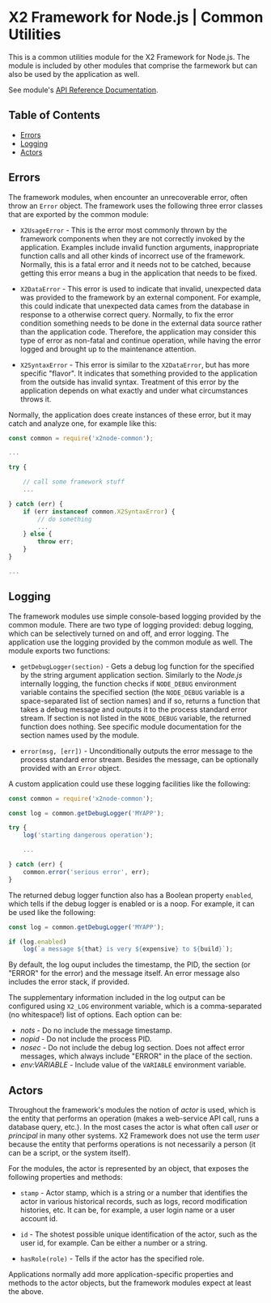 # X2 Framework for Node.js | Common Utilities

This is a common utilities module for the X2 Framework for Node.js. The module is included by other modules that comprise the farmework but can also be used by the application as well.

See module's [API Reference Documentation](https://boylesoftware.github.io/x2node-api-reference/module-x2node-common.html).

## Table of Contents

* [Errors](#errors)
* [Logging](#logging)
* [Actors](#actors)

## Errors

The framework modules, when encounter an unrecoverable error, often throw an `Error` object. The framework uses the following three error classes that are exported by the common module:

* `X2UsageError` - This is the error most commonly thrown by the framework components when they are not correctly invoked by the application. Examples include invalid function arguments, inappropriate function calls and all other kinds of incorrect use of the framework. Normally, this is a fatal error and it needs not to be catched, because getting this error means a bug in the application that needs to be fixed.

* `X2DataError` - This error is used to indicate that invalid, unexpected data was provided to the framework by an external component. For example, this could indicate that unexpected data cames from the database in response to a otherwise correct query. Normally, to fix the error condition something needs to be done in the external data source rather than the application code. Therefore, the application may consider this type of error as non-fatal and continue operation, while having the error logged and brought up to the maintenance attention.

* `X2SyntaxError` - This error is similar to the `X2DataError`, but has more specific "flavor". It indicates that something provided to the application from the outside has invalid syntax. Treatment of this error by the application depends on what exactly and under what circumstances throws it.

Normally, the application does create instances of these error, but it may catch and analyze one, for example like this:

```javascript
const common = require('x2node-common');

...

try {

    // call some framework stuff
    ...

} catch (err) {
    if (err instanceof common.X2SyntaxError) {
        // do something
        ...
    } else {
        throw err;
    }
}

...
```

## Logging

The framework modules use simple console-based logging provided by the common module. There are two type of logging provided: debug logging, which can be selectively turned on and off, and error logging. The application use the logging provided by the common module as well. The module exports two functions:

* `getDebugLogger(section)` - Gets a debug log function for the specified by the string argument application section. Similarly to the _Node.js_ internally logging, the function checks if `NODE_DEBUG` environment variable contains the specified section (the `NODE_DEBUG` variable is a space-separated list of section names) and if so, returns a function that takes a debug message and outputs it to the process standard error stream. If section is not listed in the `NODE_DEBUG` variable, the returned function does nothing. See specific module documentation for the section names used by the module.

* `error(msg, [err])` - Unconditionally outputs the error message to the process standard error stream. Besides the message, can be optionally provided with an `Error` object.

A custom application could use these logging facilities like the following:

```javascript
const common = require('x2node-common');

const log = common.getDebugLogger('MYAPP');

try {
    log('starting dangerous operation');

    ...

} catch (err) {
    common.error('serious error', err);
}
```

The returned debug logger function also has a Boolean property `enabled`, which tells if the debug logger is enabled or is a noop. For example, it can be used like the following:

```javascript
const log = common.getDebugLogger('MYAPP');

if (log.enabled)
    log(`a message ${that} is very ${expensive} to ${build}`);
```

By default, the log ouput includes the timestamp, the PID, the section (or "ERROR" for the error) and the message itself. An error message also includes the error stack, if provided.

The supplementary information included in the log output can be configured using `X2_LOG` environment variable, which is a comma-separated (no whitespace!) list of options. Each option can be:

* _nots_ - Do no include the message timestamp.
* _nopid_ - Do not include the process PID.
* _nosec_ - Do not include the debug log section. Does not affect error messages, which always include "ERROR" in the place of the section.
* _env:VARIABLE_ - Include value of the `VARIABLE` environment variable.

## Actors

Throughout the framework's modules the notion of _actor_ is used, which is the entity that performs an operation (makes a web-service API call, runs a database query, etc.). In the most cases the actor is what often call _user_ or _principal_ in many other systems. X2 Framework does not use the term _user_ because the entity that performs operations is not necessarily a person (it can be a script, or the system itself).

For the modules, the actor is represented by an object, that exposes the following properties and methods:

* `stamp` - Actor stamp, which is a string or a number that identifies the actor in various historical records, such as logs, record modification histories, etc. It can be, for example, a user login name or a user account id.

* `id` - The shotest possible unique identification of the actor, such as the user id, for example. Can be either a number or a string.

* `hasRole(role)` - Tells if the actor has the specified role.

Applications normally add more application-specific properties and methods to the actor objects, but the framework modules expect at least the above.
